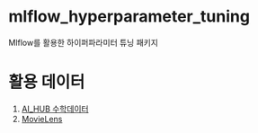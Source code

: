 # mlflow_hyperparameter_tuning
Mlflow를 활용한 하이퍼파라미터 튜닝 패키지

# 활용 데이터
1. [AI_HUB 수학데이터](https://aihub.or.kr/aihubdata/data/view.do?currMenu=115&topMenu=100&aihubDataSe=realm&dataSetSn=133)
2. [MovieLens](https://grouplens.org/datasets/movielens/latest/)
